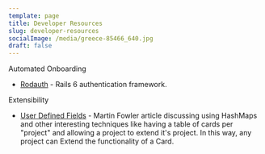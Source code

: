 ```yaml
---
template: page
title: Developer Resources
slug: developer-resources
socialImage: /media/greece-85466_640.jpg
draft: false
---
```


Automated Onboarding

* [Rodauth](https://janko.io/adding-authentication-in-rails-with-rodauth/) - Rails 6 authentication framework.

Extensibility

* [User Defined Fields](https://martinfowler.com/bliki/UserDefinedField.html) - Martin Fowler article discussing using HashMaps and other interesting techniques like having a table of cards per "project" and allowing a project to extend it's project.  In this way, any project can Extend the functionality of a Card.